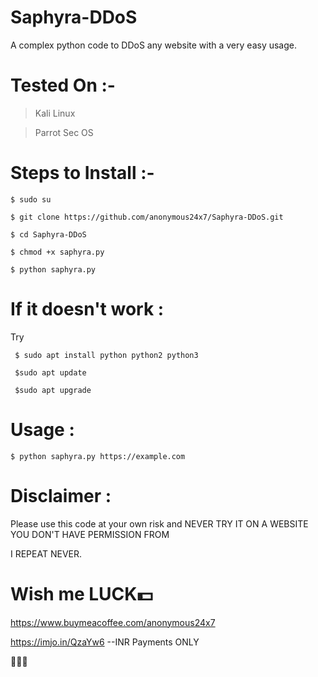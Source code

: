 # Saphyra-DDoS
A complex python code to DDoS any website with a very easy usage.



# Tested On :- 
  > Kali Linux
  
  > Parrot Sec OS 



# Steps to Install :- 

    $ sudo su

    $ git clone https://github.com/anonymous24x7/Saphyra-DDoS.git

    $ cd Saphyra-DDoS

    $ chmod +x saphyra.py

    $ python saphyra.py



# If it doesn't work :

Try

     $ sudo apt install python python2 python3

     $sudo apt update

     $sudo apt upgrade



# Usage :

    $ python saphyra.py https://example.com



# Disclaimer :

Please use this code at your own risk and NEVER TRY IT ON A WEBSITE YOU DON'T HAVE PERMISSION FROM 

I REPEAT NEVER.



# Wish me LUCK💵
https://www.buymeacoffee.com/anonymous24x7


https://imjo.in/QzaYw6    --INR Payments ONLY


🖤🖤🖤
